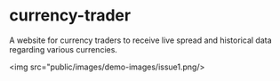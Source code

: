 # currency-trader
A website for currency traders to receive live spread and historical data regarding various currencies. 


<img src="public/images/demo-images/issue1.png/>
